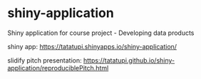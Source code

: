 # shiny-application
Shiny application for course project - Developing data products

shiny app: https://tatatupi.shinyapps.io/shiny-application/

slidify pitch presentation: https://tatatupi.github.io/shiny-application/reproduciblePitch.html
